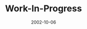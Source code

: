 ---
layout: music 
title: "Work-In-Progress"
series: "The Art of Growth"
date: 2002-10-06 
description: "There is an art to growth. Learn to grow up and not just old."
audio: "http://s3.amazonaws.com/crossroadsaudiomessages/Work In Progress.mp3"
audio-duration: "41:31"
src: "http://www.crossroads.net/players/media/mediumHz/DefaultVideoImage.jpg"
---